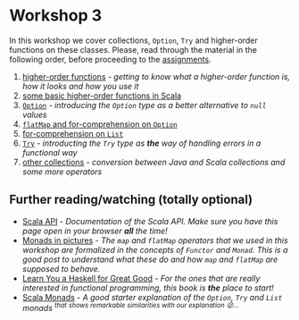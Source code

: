 Workshop 3
==========

In this workshop we cover collections, `Option`, `Try` and higher-order functions on these classes.
Please, read through the material in the following order, before proceeding to the [assignments](assignments).

1. [higher-order functions](01%20higher-order-functions.md) - *getting to know what a higher-order function is, how it looks and how you use it*
2. [some basic higher-order functions in Scala](02%20functional-operators.md)
3. [`Option`](03%20option.md) - *introducing the `Option` type as a better alternative to `null` values*
4. [`flatMap` and for-comprehension on `Option`](04%20option-flatmap.md)
5. [for-comprehension on `List`](05%20list-for-comprehensions.md)
6. [`Try`](06%20try.md) - *introducting the `Try` type as **the** way of handling errors in a functional way*
7. [other collections](07%20other-collections.md) - *conversion between Java and Scala collections and some more operators*


Further reading/watching (totally optional)
-------------------------------------------

* [Scala API](http://www.scala-lang.org/api/current/) - *Documentation of the Scala API. Make sure you have this page open in your browser **all** the time!*
* [Monads in pictures](http://adit.io/posts/2013-04-17-functors,_applicatives,_and_monads_in_pictures.html) - *The `map` 
    and `flatMap` operators that we used in this workshop are formalized in the concepts of `Functor` and `Monad`. 
    This is a good post to understand what these do and how `map` and `flatMap` are supposed to behave.*
* [Learn You a Haskell for Great Good](http://learnyouahaskell.com/) - *For the ones that are really 
    interested in functional programming, this book is **the** place to start!*
* [Scala Monads](https://youtu.be/Mw_Jnn_Y5iA) - *A good starter explanation of the `Option`, `Try` 
    and `List` monads <sup>that shows remarkable similarities with our explanation :stuck_out_tongue_winking_eye:...</sup>*
